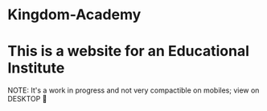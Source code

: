 # Kingdom-Academy
This is a website for an Educational  Institute
===
NOTE:
It's a work in progress and not very compactible on mobiles; view on DESKTOP 🙏
